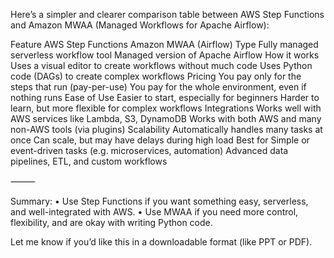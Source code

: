 Here’s a simpler and clearer comparison table between AWS Step Functions and Amazon MWAA (Managed Workflows for Apache Airflow):

Feature	AWS Step Functions	Amazon MWAA (Airflow)
Type	Fully managed serverless workflow tool	Managed version of Apache Airflow
How it works	Uses a visual editor to create workflows without much code	Uses Python code (DAGs) to create complex workflows
Pricing	You pay only for the steps that run (pay-per-use)	You pay for the whole environment, even if nothing runs
Ease of Use	Easier to start, especially for beginners	Harder to learn, but more flexible for complex workflows
Integrations	Works well with AWS services like Lambda, S3, DynamoDB	Works with both AWS and many non-AWS tools (via plugins)
Scalability	Automatically handles many tasks at once	Can scale, but may have delays during high load
Best for	Simple or event-driven tasks (e.g. microservices, automation)	Advanced data pipelines, ETL, and custom workflows


⸻

Summary:
	•	Use Step Functions if you want something easy, serverless, and well-integrated with AWS.
	•	Use MWAA if you need more control, flexibility, and are okay with writing Python code.

Let me know if you’d like this in a downloadable format (like PPT or PDF).